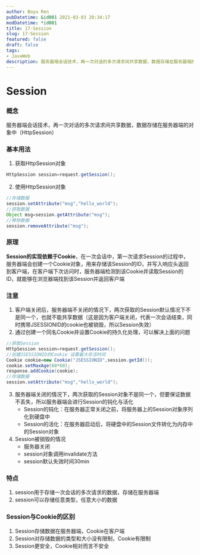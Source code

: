 ```yaml
---
author: Boyu Ren
pubDatetime: &id001 2021-03-03 20:34:17
modDatetime: *id001
title: 17-Session
slug: 17-Session
featured: false
draft: false
tags:
- JavaWeb
description: 服务器端会话技术，再一次对话的多次请求间共享数据，数据存储在服务器端的对象中（HttpSession）
---
```


# Session

### 概念
服务器端会话技术，再一次对话的多次请求间共享数据，数据存储在服务器端的对象中（HttpSession）

### 基本用法

1. 获取HttpSession对象 
```java
HttpSession session=request.getSession();
```
2. 使用HttpSession对象
```java
//存储数据
session.setAttribute("msg","hello_world");
//获取数据
Object msg=session.getAttribute("msg");
//移除数据
session.removeAttribute("msg");
```
### 原理
**Session的实现依赖于Cookie**，在一次会话中，第一次请求Session的过程中，服务器端会创建一个Cookie对象，用来存储该Session的ID，并写入响应头返回到客户端，在客户端下次访问时，服务器端检测到该Cookie并读取Session的ID，就能够在浏览器端找到该Session并返回客户端

### 注意

1. 客户端关闭后，服务器端不关闭的情况下，两次获取的Session默认情况下不是同一个，也就不能共享数据（这是因为客户端关闭，代表一次会话结束，同时携带JSESSIONID的cookie也被销毁，所以Session失效）
2. 通过创建一个同名Cookie并设置Cookie的持久化处理，可以解决上面的问题
```java
//获取Session
HttpSession session=request.getSession();
//创建JSESSIONID的Cookie 设置最大存活时间
Cookie cookie=new Cookie("JSESSIONID",session.getId());
cookie.setMaxAge(60*60);
response.addCookie(cookie);
//存储数据
session.setAttribute("msg","hello_world");
```
3. 服务器端关闭的情况下，两次获取的Session对象不是同一个，但要保证数据不丢失，所以服务器端会进行Session的钝化与活化
    - Session的钝化：在服务器正常关闭之前，将服务器上的Session对象序列化到硬盘中
    - Session的活化：在服务器启动后，将硬盘中的Session文件转化为内存中的Session对象
4. Session被销毁的情况
    - 服务器关闭
    - session对象调用invalidate方法
    - session默认失效时间30min


### 特点
1. session用于存储一次会话的多次请求的数据，存储在服务器端
2. session可以存储任意类型，任意大小的数据

### Session与Cookie的区别
1. Session存储数据在服务器端，Cookie在客户端
2. Session对存储数据的类型和大小没有限制，Cookie有限制
3. Session更安全，Cookie相对而言不安全